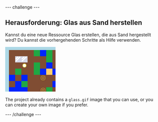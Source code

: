 \--- challenge \---

## Herausforderung: Glas aus Sand herstellen

Kannst du eine neue Ressource Glas erstellen, die aus Sand hergestellt wird? Du kannst die vorhergehenden Schritte als Hilfe verwenden.

![screenshot](images/craft-glass.png)

The project already contains a `glass.gif` image that you can use, or you can create your own image if you prefer.

\--- /challenge \---
